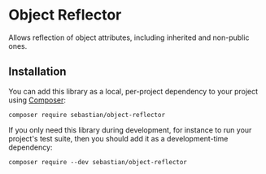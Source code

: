 # Object Reflector

Allows reflection of object attributes, including inherited and non-public ones.

## Installation

You can add this library as a local, per-project dependency to your project using [Composer](https://getcomposer.org/):

    composer require sebastian/object-reflector

If you only need this library during development, for instance to run your project's test suite, then you should add it as a development-time dependency:

    composer require --dev sebastian/object-reflector

